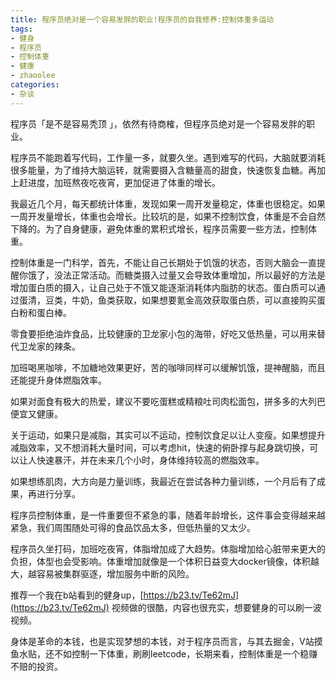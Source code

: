 ```yaml
---
title: 程序员绝对是一个容易发胖的职业!程序员的自我修养:控制体重多运动
tags: 
- 健身
- 程序员
- 控制体重
- 健康
- zhaoolee
categories:
- 杂谈
---
```


程序员「是不是容易秃顶 」，依然有待商榷，但程序员绝对是一个容易发胖的职业。

程序员不能跑着写代码，工作量一多，就要久坐。遇到难写的代码，大脑就要消耗很多能量，为了维持大脑运转，就需要摄入含糖量高的甜食，快速恢复血糖。再加上赶进度，加班熬夜吃夜宵，更加促进了体重的增长。

我最近几个月，每天都统计体重，发现如果一周开发量稳定，体重也很稳定。如果一周开发量增长，体重也会增长。比较坑的是，如果不控制饮食，体重是不会自然下降的。为了自身健康，避免体重的累积式增长，程序员需要一些方法，控制体重。


控制体重是一门科学，首先，不能让自己长期处于饥饿的状态，否则大脑会一直提醒你饿了，没法正常活动。而糖类摄入过量又会导致体重增加，所以最好的方法是增加蛋白质的摄入，让自己处于不饿又能逐渐消耗体内脂肪的状态。蛋白质可以通过蛋清，豆类，牛奶，鱼类获取，如果想要氪金高效获取蛋白质，可以直接购买蛋白粉和蛋白棒。

零食要拒绝油炸食品，比较健康的卫龙家小包的海带，好吃又低热量，可以用来替代卫龙家的辣条。

加班喝黑咖啡，不加糖地效果更好，苦的咖啡同样可以缓解饥饿，提神醒脑，而且还能提升身体燃脂效率。

如果对面食有极大的热爱，建议不要吃蛋糕或精粮吐司肉松面包，拼多多的大列巴便宜又健康。

关于运动，如果只是减脂，其实可以不运动，控制饮食足以让人变瘦。如果想提升减脂效率，又不想消耗大量时间，可以考虑hit，快速的俯卧撑与起身跳切换，可以让人快速暴汗，并在未来几个小时，身体维持较高的燃脂效率。

如果想练肌肉，大方向是力量训练，我最近在尝试各种力量训练，一个月后有了成果，再进行分享。

程序员控制体重，是一件重要但不紧急的事，随着年龄增长，这件事会变得越来越紧急，我们周围随处可得的食品饮品太多，但低热量的又太少。

程序员久坐打码，加班吃夜宵，体脂增加成了大趋势。体脂增加给心脏带来更大的负担，体型也会受影响。体重增加就像是一个体积日益变大docker镜像，体积越大，越容易被集群驱逐，增加服务中断的风险。

推荐一个我在b站看到的健身up，[https://b23.tv/Te62mJ](https://b23.tv/Te62mJ) 视频做的很酷，内容也很充实，想要健身的可以刷一波视频。

身体是革命的本钱，也是实现梦想的本钱，对于程序员而言，与其去掘金，V站摸鱼水贴，还不如控制一下体重，刷刷leetcode，长期来看，控制体重是一个稳赚不赔的投资。